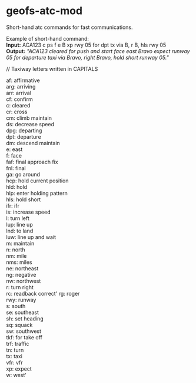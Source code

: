 # geofs-atc-mod
Short-hand atc commands for fast communications.

Example of short-hand command:<br>
**Input:** ACA123 c ps f e B xp rwy 05 for dpt tx via B, r B, hls rwy 05<br>
**Output:** *"ACA123 cleared for push and start face east Bravo expect runway 05 for departure taxi via Bravo, right Bravo, hold short runway 05."*

// Taxiway letters written in CAPITALS

af: affirmative<br>
arg: arriving<br>
arr: arrival<br>
cf: confirm<br>
c: cleared<br>
cr: cross<br>
cm: climb maintain<br>
ds: decrease speed<br>
dpg: departing<br>
dpt: departure<br>
dm: descend maintain<br>
e: east<br>
f: face<br>
faf: final approach fix<br>
fnl: final<br>
ga: go around<br>
hcp: hold current position<br>
hld: hold<br>
hlp: enter holding pattern<br>
hls: hold short<br>
ifr: ifr<br>
is: increase speed<br>
l: turn left<br>
lup: line up<br>
lnd: to land<br>
luw: line up and wait<br>
m: maintain<br>
n: north<br>
nm: mile<br>
nms: miles<br>
ne: northeast<br>
ng: negative<br>
nw: northwest<br>
r: turn right<br>
rc: readback correct'
rg: roger<br>
rwy: runway<br>
s: south<br>
se: southeast<br>
sh: set heading<br>
sq: squack<br>
sw: southwest<br>
tkf: for take off<br>
trf: traffic<br>
tn: turn<br>
tx: taxi<br>
vfr: vfr<br>
xp: expect<br>
w: west'
